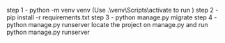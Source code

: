 step 1 - python -m venv venv (Use .\venv\Scripts\activate to run )
step 2 - pip install -r requirements.txt
step 3 - python manage.py migrate
step 4 - python manage.py runserver
locate the project on manage.py and run python manage.py runserver
